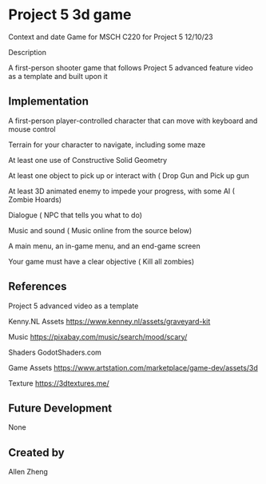# Project 5 3d game
Context and date
Game for MSCH C220 for Project 5
12/10/23

Description

A first-person shooter game that follows Project 5 advanced feature video as a template and built upon it

## Implementation

A first-person player-controlled character that can move with keyboard and mouse control

Terrain for your character to navigate, including some maze

At least one use of Constructive Solid Geometry

At least one object to pick up or interact with ( Drop Gun and Pick up gun

At least 3D animated enemy to impede your progress, with some AI ( Zombie Hoards)

Dialogue ( NPC that tells you what to do)

Music and sound ( Music online from the source below)

A main menu, an in-game menu, and an end-game screen 

Your game must have a clear objective ( Kill all zombies)


## References

Project 5 advanced video as a template

Kenny.NL Assets https://www.kenney.nl/assets/graveyard-kit

Music https://pixabay.com/music/search/mood/scary/

Shaders GodotShaders.com

Game Assets https://www.artstation.com/marketplace/game-dev/assets/3d

Texture https://3dtextures.me/



## Future Development
None

## Created by
Allen Zheng
